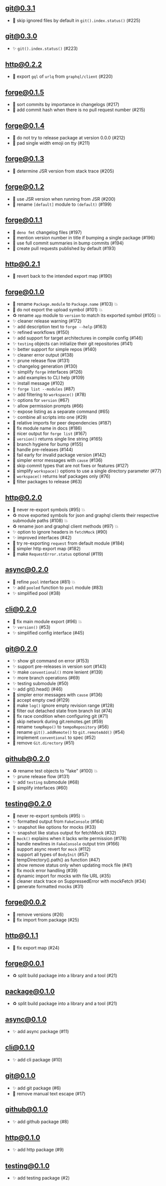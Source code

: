 ## git@0.3.1

- 🐛 skip ignored files by default in `git().index.status()` (#225)

## git@0.3.0

- ✨ `git().index.status()` (#223)

## http@0.2.2

- 🐛 export `gql` of `urlq` from `graphql/client` (#220)

## forge@0.1.5

- 🐛 sort commits by importance in changelogs (#217)
- 🐛 add commit hash when there is no pull request number (#215)

## forge@0.1.4

- 🐛 do not try to release package at version 0.0.0 (#212)
- 🐛 pad single width emoji on tty (#211)

## forge@0.1.3

- 🐛 determine JSR version from stack trace (#205)

## forge@0.1.2

- 🐛 use JSR version when running from JSR (#200)
- 🐛 rename `[default]` module to `(default)` (#199)

## forge@0.1.1

- 🐛 `deno fmt` changelog files (#197)
- 🐛 mention version number in title if bumping a single package (#196)
- 🐛 use full commit summaries in bump commits (#194)
- 🐛 create pull requests published by default (#193)

## http@0.2.1

- 🐛 revert back to the intended export map (#190)

## forge@0.1.0

- 🐛 rename `Package.module` to `Package.name` (#103) 💥
- 🐛 do not export the upload symbol (#101) 💥
- ♻️ rename `app` module to `version` to match its exported symbol (#105) 💥
- ✨ cleaner release warning (#172)
- ✨ add description text to `forge --help` (#163)
- ✨ refined workflows (#150)
- ✨ add support for target architectures in compile config (#146)
- ✨ `testing` objects can initialize their git repositories (#141)
- ✨ better support for simple repos (#140)
- ✨ cleaner error output (#138)
- ✨ prune release flow (#131)
- ✨ changelog generation (#130)
- ✨ simplify `forge` interfaces (#126)
- ✨ add examples to CLI help (#109)
- ✨ install message (#102)
- ✨ `forge list --modules` (#87)
- ✨ add filtering to `workspace()` (#78)
- ✨ options for `version` (#67)
- ✨ allow permission prompts (#66)
- ✨ expose listing as a separate command (#65)
- ✨ combine all scripts into one (#29)
- 🐛 relative imports for peer dependencies (#187)
- 🐛 fix module name in docs (#186)
- 🐛 nicer output for `forge list` (#167)
- 🐛 `version()` returns single line string (#165)
- 🐛 branch hygiene for bump (#155)
- 🐛 handle pre-releases (#144)
- 🐛 fail early for invalid package version (#142)
- 🐛 simpler error messages with `cause` (#136)
- 🐛 skip commit types that are not fixes or features (#127)
- 🐛 simplify `workspace()` options to use a single directory parameter (#77)
- 🐛 `workspace()` returns leaf packages only (#76)
- 🐛 filter packages to release (#63)

## http@0.2.0

- 🐛 never re-export symbols (#95) 💥
- ♻️ move exported symbols for json and graphql clients their respective
  submodule paths (#108) 💥
- ♻️ rename json and graphql client methods (#97) 💥
- ✨ option to ignore headers in `fetchMock` (#90)
- ✨ improved interfaces (#42)
- 🐛 try re-exporting `request` from default module (#184)
- 🐛 simpler http export map (#182)
- 🐛 make `RequestError.status` optional (#119)

## async@0.2.0

- 🐛 refine `pool` interface (#81) 💥
- ✨ add `pooled` function to `pool` module (#83)
- ✨ simplified pool (#38)

## cli@0.2.0

- 🐛 fix main module export (#96) 💥
- ✨ `version()` (#53)
- ✨ simplified config interface (#45)

## git@0.2.0

- ✨ show git command on error (#153)
- ✨ support pre-releases in version sort (#143)
- ✨ make `conventional()` more lenient (#139)
- ✨ more branch operations (#69)
- ✨ testing submodule (#50)
- ✨ add git().head() (#46)
- 🐛 simpler error messages with `cause` (#136)
- 🐛 accept empty cwd (#129)
- 🐛 make `log()` ignore empty revision range (#128)
- 🐛 filter out detached state from branch list (#74)
- 🐛 fix race condition when configuring git (#71)
- 🐛 skip network during git.remotes.get (#59)
- 🐛 rename `tempRepo()` to `tempoRepository` (#56)
- 🐛 rename `git().addRemote()` to `git.remoteAdd()` (#54)
- 🐛 implement `conventional` to spec (#52)
- 🐛 remove `Git.directory` (#51)

## github@0.2.0

- ♻️ rename test objects to "fake" (#100) 💥
- ✨ prune release flow (#131)
- ✨ add `testing` submodule (#68)
- 🐛 simplify interfaces (#60)

## testing@0.2.0

- 🐛 never re-export symbols (#95) 💥
- ✨ formatted output from `FakeConsole` (#164)
- ✨ snapshot like options for mocks (#33)
- ✨ snapshot like status output for fetchMock (#32)
- 🐛 `mock()` explains when it lacks write permission (#178)
- 🐛 handle newlines in `FakeConsole` output trim (#166)
- 🐛 support async revert for `mock` (#112)
- 🐛 support all types of `BodyInit` (#57)
- 🐛 tempDirectory().path() as function (#47)
- 🐛 show remove status only when updating mock file (#41)
- 🐛 fix mock error handling (#39)
- 🐛 dynamic import for mocks with file URL (#35)
- 🐛 cleaner stack trace on SuppressedError with mockFetch (#34)
- 🐛 generate formatted mocks (#31)

## forge@0.0.2

- 🐛 remove versions (#26)
- 🐛 fix import from package (#25)

## http@0.1.1

- 🐛 fix export map (#24)

## forge@0.0.1

- ♻️ split build package into a library and a tool (#21)

## package@0.1.0

- ♻️ split build package into a library and a tool (#21)

## async@0.1.0

- ✨ add async package (#11)

## cli@0.1.0

- ✨ add cli package (#10)

## git@0.1.0

- ✨ add git package (#6)
- 🐛 remove manual text escape (#17)

## github@0.1.0

- ✨ add github package (#8)

## http@0.1.0

- ✨ add http package (#9)

## testing@0.1.0

- ✨ add testing package (#2)
